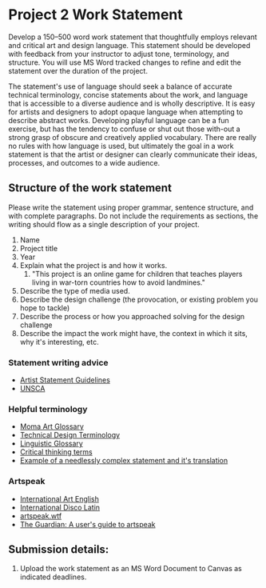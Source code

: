 # Project 2 Work Statement

Develop a 150–500 word work statement that thoughtfully employs relevant and critical art and design language. This statement should be developed with feedback from your instructor to adjust tone, terminology, and structure. You will use MS Word tracked changes to refine and edit the statement over the duration of the project.

The statement's use of language should seek a balance of accurate technical terminology, concise statements about the work, and language that is accessible to a diverse audience and is wholly descriptive. It is easy for artists and designers to adopt opaque language when attempting to describe abstract works. Developing playful language can be a fun exercise, but has the tendency to confuse or shut out those with-out a strong grasp of obscure and creatively applied vocabulary. There are really no rules with how language is used, but ultimately the goal in a work statement is that the artist or designer can clearly communicate their ideas, processes, and outcomes to a wide audience.

## Structure of the work statement

Please write the statement using proper grammar, sentence structure, and with complete paragraphs. Do not include the requirements as sections, the writing should flow as a single description of your project.

1. Name
2. Project title 
3. Year
4. Explain what the project is and how it works.
   1. "This project is an online game for children that teaches players living in war-torn countries how to avoid landmines." 
5. Describe the type of media used.
6. Describe the design challenge \(the provocation, or existing problem you hope to tackle\)
7. Describe the process or how you approached solving for the design challenge
8. Describe the impact the work might have, the context in which it sits, why it's interesting, etc.

### Statement writing advice

* [Artist Statement Guidelines](https://www.gyst-ink.com/artist-statement-guidelines)
* [UNSCA](https://www.uncsa.edu/admissions/how-to-write-an-artistic-statement/)

### Helpful terminology

* [Moma Art Glossary](https://www.moma.org/learn/moma_learning/glossary/)
* [Technical Design Terminology](https://99designs.com/blog/tips/15-descriptive-design-words-you-should-know/)
* [Linguistic Glossary](https://www.uni-due.de/ELE/LinguisticGlossary.html)
* [Critical thinking terms](http://www.criticalthinking.org/pages/glossary-of-critical-thinking-terms/496)
* [Example of a needlessly complex statement and it's translation](http://artspeak.wtf/artists-statement/)

### Artspeak

* [International Art English](https://www.canopycanopycanopy.com/contents/international_art_english)
* [International Disco Latin](https://www.e-flux.com/journal/45/60100/international-disco-latin/)
* [artspeak.wtf](https://artspeak.wtf/)
* [The Guardian: A user's guide to artspeak](https://www.theguardian.com/artanddesign/2013/jan/27/users-guide-international-art-english)

## Submission details:

1. Upload the work statement as an MS Word Document to Canvas as indicated deadlines.






